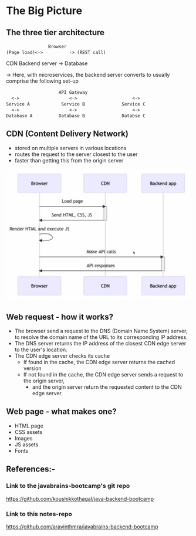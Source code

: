 # The Big Picture

## The three tier architecture
                    Browser
    (Page load)<->          -> (REST call) 
CDN                                 Backend server
                                            -> Database

-> Here, with microservices, the backend server converts to usually comprise the following set-up

                        API Gateway
      <->                   <->                     <->
    Service A            Service B              Service C
      <->                   <->                     <->
    Database A          Database B              Databse C


## CDN (Content Delivery Network)
- stored on multiple servers in various locations
- routes the request to the server closest to the user
- faster than getting this from the origin server

![web-application-flow](assets/webapplication-flow.jpg)

## Web request - how it works?
- The browser send a request to the DNS (Domain Name System) server, to resolve the domain name of the URL to its corresponding IP address.
- The DNS server returns the IP address of the closest CDN edge server to the user's location.
- The CDN edge server checks its cache
  - If found in the cache, the CDN edge server returns the cached version
  - If not found in the cache, the CDN edge server sends a request to the origin server,
    - and the origin server return the requested content to the CDN edge server.

## Web page - what makes one?
- HTML page
- CSS assets
- Images
- JS assets
- Fonts


## References:-

### Link to the javabrains-bootcamp's git repo
https://github.com/koushikkothagal/java-backend-bootcamp

### Link to this notes-repo
https://github.com/aravinthmra/javabrains-backend-bootcamp
